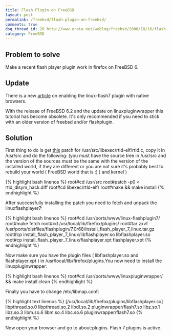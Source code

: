 ```yaml
---
title: Flash Plugin on FreeBSD
layout: post
permalink: /freebsd/flash-plugin-on-freebsd/
comments: true
dsq_thread_id: 20 http://www.erata.net/weblog/freebsd/2006/10/16/flash-plugin-on-freebsd/
category: FreeBSD
---
```

## Problem to solve

Make a recent flash player plugin work in firefox on FreeBSD 6.

## Update

There is a new [article][1] on enabling the linux-flash7 plugin with native browsers.

With the release of FreeBSD 6.2 and the update on linuxpluginwrapper this tutorial has become obsolete. It's only recommended if you need to stick with an older version of freebsd and/or flashplugin.

## Solution

First thing to do is get [this][2] patch for /usr/src/libexec/rtld-elf/rtld.c, copy it in /usr/src and do the following: (you must have the source tree in /usr/src and the version of the sources must be the same with the version of the installed world, if they are different or you are not sure it's probably best to rebuild your world ( FreeBSD world that is :) ) and kernel )

{% highlight bash linenos %}
root#cd /usr/src
root#patch -p0 < rtld_dlsym_hack.diff
root#cd libexec/rtld-elf/
root#make && make install
{% endhighlight %}

After successfully installing the patch you need to fetch and unpack the linuxflashplayer7:

{% highlight bash linenos %}
root#cd /usr/ports/www/linux-flashplugin7/
root#make fetch
root#cd /usr/local/lib/firefox/plugins/
root#tar zxvf /usr/ports/distfiles/flashplugin/7.0r68/install_flash_player_7_linux.tar.gz
root#cp install_flash_player_7_linux/libflashplayer.so libflashplayer.so
root#cp install_flash_player_7_linux/flashplayer.xpt flashplayer.xpt
{% endhighlight %}

Now make sure you have the plugin files ( libflashplayer.so and flashplayer.xpt ) in /usr/local/lib/firefox/plugins.You now need to install the linuxpluginwrapper:

{% highlight bash linenos %}
root#cd /usr/ports/www/linuxpluginwrapper/ && make install clean
{% endhighlight %}

Finally you have to change /etc/libmap.conf:


{% highlight text linenos %}
[/usr/local/lib/firefox/plugins/libflashplayer.so]
libpthread.so.0 libpthread.so.2
libdl.so.2 pluginwrapper/flash7.so
libz.so.1 libz.so.3
libm.so.6 libm.so.4
libc.so.6 pluginwrapper/flash7.so
{% endhighlight %}

Now open your browser and go to about:plugins. Flash 7 plugins is active.

 [1]: http://www.erata.net/freebsd/updateflash7-with-native-freebsd-browsers/
 [2]: https://gist.github.com/etishor/9019433 "rtld dlsym hack"